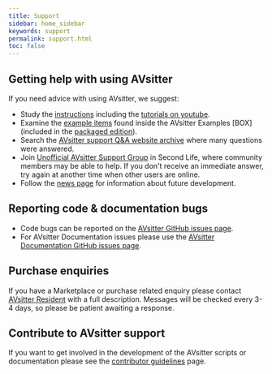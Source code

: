 ```yaml
---
title: Support
sidebar: home_sidebar
keywords: support
permalink: support.html
toc: false
---
```


## Getting help with using AVsitter

If you need advice with using AVsitter, we suggest:

-  Study the <a href="https://avsitter.github.io">instructions</a> including the <a href="https://www.youtube.com/user/code5violet/videos">tutorials on youtube</a>.
-  Examine the <a href="/avsitter2_examples.html">example items</a> found inside the AVsitter Examples [BOX] (included in the <a href="{{ site.marketplace }}">packaged edition</a>).
-  Search the <a href="https://avsitter.com/qa">AVsitter support Q&A website archive</a> where many questions were answered.
-  Join <a href="secondlife:///app/group/ccd07e24-4fdd-750f-f28f-fadd795d32ca/about">Unofficial AVsitter Support Group</a> in Second Life, where community members may be able to help. If you don't receive an immediate answer, try again at another time when other users are online.
-  Follow the <a href="/news_archive.html">news page</a> for information about future development.

## Reporting code & documentation bugs

-  Code bugs can be reported on the <a href="https://github.com/AVsitter/AVsitter/issues">AVsitter GitHub issues page</a>.
-  For AVsitter Documentation issues please use the <a href="https://github.com/AVsitter/avsitter.github.io/issues">AVsitter Documentation GitHub issues page</a>.

## Purchase enquiries
If you have a Marketplace or purchase related enquiry please contact <u>AVsitter Resident</u> with a full description. Messages will be checked every 3-4 days, so please be patient awaiting a response.

## Contribute to AVsitter support
If you want to get involved in the development of the AVsitter scripts or documentation please see the <a href="/contribute">contributor guidelines</a> page.
